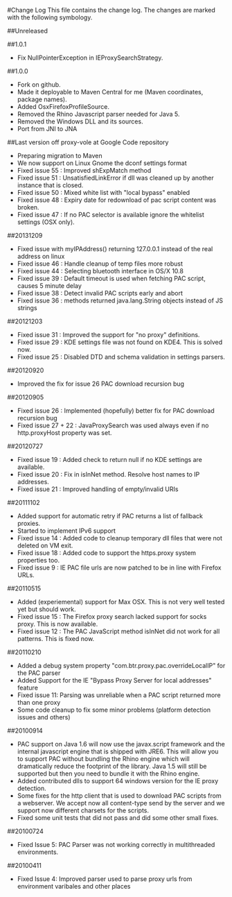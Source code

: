 #Change Log
This file contains the change log. The changes are marked with the following symbology.

##Unreleased

##1.0.1
* Fix NullPointerException in IEProxySearchStrategy.

##1.0.0
* Fork on github.
* Made it deployable to Maven Central for me (Maven coordinates, package names).
* Added OsxFirefoxProfileSource.
* Removed the Rhino Javascript parser needed for Java 5. 
* Removed the Windows DLL and its sources.
* Port from JNI to JNA

##Last version off proxy-vole at Google Code repository 
* Preparing migration to Maven
* We now support on Linux Gnome the dconf settings format
* Fixed  issue 55 : Improved shExpMatch method
* Fixed  issue 51 :	UnsatisfiedLinkError if dll was cleaned up by another instance that is closed.
* Fixed  issue 50 : Mixed white list with "local bypass" enabled
* Fixed  issue 48 : Expiry date for redownload of pac script content was broken.
* Fixed  issue 47 : If no PAC selector is available ignore the whitelist settings (OSX only).

##20131209
* Fixed issue with myIPAddress() returning 127.0.0.1 instead of the real address on linux
* Fixed  issue 46 : Handle cleanup of temp files more robust
* Fixed  issue 44 : Selecting bluetooth interface in OS/X 10.8
* Fixed  issue 39 : Default timeout is used when fetching PAC script, causes 5 minute delay
* Fixed  issue 38 : Detect invalid PAC scripts early and abort
* Fixed  issue 36 : methods returned java.lang.String objects instead of JS strings

##20121203
* Fixed  issue 31 : Improved the support for "no proxy" definitions.
* Fixed  issue 29 : KDE settings file was not found on KDE4. This is solved now.
* Fixed  issue 25 : Disabled DTD and schema validation in settings parsers.

##20120920
* Improved the fix for issue 26 PAC download recursion bug

##20120905
* Fixed  issue 26 : Implemented (hopefully) better fix for PAC download recursion bug 
* Fixed  issue 27 + 22 : JavaProxySearch was used always even if no http.proxyHost property was set.

##20120727
* Fixed  issue 19 : Added check to return null if no KDE settings are available.
* Fixed  issue 20 : Fix in isInNet method. Resolve host names to IP addresses.
* Fixed  issue 21 : Improved handling of empty/invalid URIs

##20111102
* Added support for automatic retry if PAC returns a list of fallback proxies.
* Started to implement IPv6 support
* Fixed  issue 14 : Added code to cleanup temporary dll files that were not deleted on VM exit.
* Fixed  issue 18 : Added code to support the https.proxy system properties too.
* Fixed  issue  9 : IE PAC file urls are now patched to be in line with Firefox URLs.

##20110515
* Added (experiemental) support for Max OSX. This is not very well tested yet but should work. 
* Fixed  issue 15 : The Firefox proxy search lacked support for socks proxy. This is now available.
* Fixed  issue 12 : The PAC JavaScript method isInNet did not work for all patterns. This is fixed now.

##20110210
* Added a debug system property "com.btr.proxy.pac.overrideLocalIP" for the PAC parser 
* Added Support for the IE "Bypass Proxy Server for local addresses" feature
* Fixed issue 11: Parsing was unreliable when a PAC script returned more than one proxy 
* Some code cleanup to fix some minor problems (platform detection issues and others) 

##20100914
* PAC support on Java 1.6 will now use the javax.script framework and the internal javascript engine that 
  is shipped with JRE6. This will allow you to support PAC without bundling the Rhino engine which will dramatically 
  reduce the footprint of the library. Java 1.5 will still be supported but then you need to bundle it with the Rhino engine.
* Added contributed dlls to support 64 windows version for the IE proxy detection.
* Some fixes for the http client that is used to download PAC scripts from a webserver. We accept now all content-type 
  send by the server and we support now different charsets for the scripts.
* Fixed some unit tests that did not pass and did some other small fixes.

##20100724
* Fixed Issue 5: PAC Parser was not working correctly in multithreaded environments.

##20100411
* Fixed Issue 4: Improved parser used to parse proxy urls from environment varibales and other places

